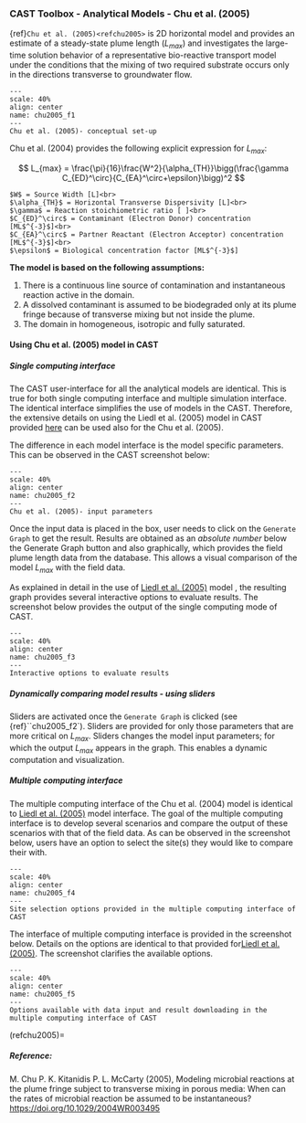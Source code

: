 ### CAST Toolbox - Analytical Models - Chu et al. (2005) ###

{ref}`Chu et al. (2005)<refchu2005>` is 2D horizontal model and provides an estimate of a steady-state plume length ($L_{max}$) and investigates the large-time solution behavior of a representative bio-reactive transport model under the conditions that the mixing of two required substrate occurs only in the directions transverse to groundwater flow.

```{figure} images/chu2005/chu2005_f1.png
---
scale: 40%
align: center
name: chu2005_f1
---
Chu et al. (2005)- conceptual set-up
```

Chu et al. (2004) provides the following explicit expression for $L_{max}$:

$$
L_{max} = \frac{\pi}{16}\frac{W^2}{\alpha_{TH}}\bigg(\frac{\gamma C_{ED}^\circ}{C_{EA}^\circ+\epsilon}\bigg)^2
$$

```{sidebar} Symbols:
$W$ = Source Width [L]<br>
$\alpha_{TH}$ = Horizontal Transverse Dispersivity [L]<br>
$\gamma$ = Reaction stoichiometric ratio [ ]<br>
$C_{ED}^\circ$ = Contaminant (Electron Donor) concentration [ML$^{-3}$]<br>
$C_{EA}^\circ$ = Partner Reactant (Electron Acceptor) concentration [ML$^{-3}$]<br>
$\epsilon$ = Biological concentration factor [ML$^{-3}$]

```


**The model is based on the following assumptions:**

1. There is a continuous line source of contamination and instantaneous reaction active in the domain.
2. A dissolved contaminant is assumed to be biodegraded only at its plume fringe because of transverse mixing but not inside the plume.
3. The domain in homogeneous, isotropic and fully saturated.



#### Using Chu et al. (2005) model in CAST ####

##### Single computing interface #####

The CAST user-interface for all the analytical models are identical. This is true for both single computing interface and multiple simulation interface. The identical interface simplifies the use of models in the CAST. Therefore, the extensive details on using the Liedl et al. (2005) model in CAST provided [here](liedl2005.md) can be used also for the Chu et al. (2005).

The difference in each model interface is the model specific parameters. This can be observed in the CAST screenshot below: 

```{figure} images/chu2005/chu2005_f2.png
---
scale: 40%
align: center
name: chu2005_f2
---
Chu et al. (2005)- input parameters
```

Once the input data is placed in the box, user needs to click on the ``Generate Graph`` to get the result. Results are obtained as an _absolute number_ below the Generate Graph button and also graphically, which provides the field plume length data from the database. This allows a visual comparison of the model $L_{max}$ with the field data.

As explained in detail in the use of [Liedl et al. (2005)](liedl2005.md) model , the resulting graph provides several interactive options to evaluate results. The screenshot below provides the output of the single computing mode of CAST.

```{figure} images/chu2005/chu2005_f3.png
---
scale: 40%
align: center
name: chu2005_f3
---
Interactive options to evaluate results
```

##### Dynamically comparing model results - using sliders #####

Sliders are activated once the ``Generate Graph`` is clicked (see {ref}``chu2005_f2`). Sliders are provided for only those parameters that are more critical on $L_{max}$. Sliders changes the model input parameters; for which the output $L_{max}$ appears in the graph. This enables a dynamic computation and visualization. 

##### Multiple computing interface #####

The multiple computing interface of the Chu et al. (2004) model is identical to [Liedl et al. (2005)](liedl2005.md) model interface. The goal of the multiple computing interface  is to develop several scenarios and compare the output of these scenarios with that of the field data. As can be observed in the screenshot below, users have an option to select the site(s) they would like to compare their with.

```{figure} images/chu2005/chu2005_f4.png
---
scale: 40%
align: center
name: chu2005_f4
---
Site selection options provided in the multiple computing interface of CAST
```

The interface of multiple computing interface is provided in the screenshot below. Details on the options are identical to that provided for[Liedl et al. (2005)](liedl2005.md). The screenshot clarifies the available options.

```{figure} images/chu2005/chu2005_f5.png
---
scale: 40%
align: center
name: chu2005_f5
---
Options available with data input and result downloading in the multiple computing interface of CAST 
```

(refchu2005)= 
##### Reference: #####

M. Chu P. K. Kitanidis P. L. McCarty (2005), Modeling microbial reactions at the plume fringe subject to transverse mixing in porous media: When can the rates of microbial reaction be assumed to be instantaneous? https://doi.org/10.1029/2004WR003495
